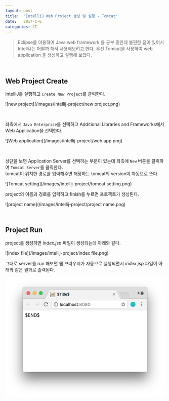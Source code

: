 ```yaml
---
layout: post
title:  "IntelliJ Web Project 생성 및 실행 - Tomcat"
date:   2017-1-6
categories: CI
---
```


> Eclipse를 이용하여 Java web framework 를 공부 중인데 불편한 점이 있어서 IntelliJ는 어떨까 해서 사용해보려고 한다. 우선 Tomcat을 사용하여 web application 을 생성하고 실행해 보았다.  

<br/>  

## Web Project Create  

IntelliJ를 실행하고 `Create New Project`를 클릭한다.  

![new project](/images/intellij-project/new project.png)  

<br/>  

좌측에서 `Java Enterprise`를 선택하고 Additional Libraries and Frameworks에서 Web Application을 선택한다.

![Web application](/images/intellij-project/web app.png)  

<br/>  

상단을 보면 Application Server를 선택하는 부분이 있는데 좌측에 `New` 버튼을 클릭하여 `Tomcat Server`를 클릭한다.  
tomcat이 위치한 경로를 입력해주면 해당하는 tomcat의 version이 자동으로 뜬다.  

![Tomcat setting](/images/intellij-project/tomcat setting.png)  

project의 이름과 경로를 입력하고 finish를 누르면 프로젝트가 생성된다.  

![project name](/images/intellij-project/project name.png)  

<br/>  

## Project Run  

project를 생성하면 _index.jsp_ 파일이 생성되는데 아래와 같다.  

![index file](/images/intellij-project/index file.png)   

그대로 server를 run 해보면 웹 브라우저가 자동으로 실행되면서 _index.jsp_ 파일이 아래와 같은 결과로 출력된다.     

![Result](/images/intellij-project/result.png)   
